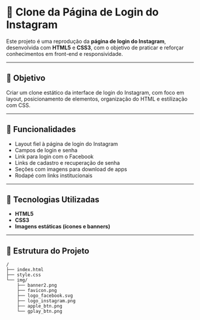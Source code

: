 # 📸 Clone da Página de Login do Instagram

Este projeto é uma reprodução da **página de login do Instagram**, desenvolvida com **HTML5** e **CSS3**, com o objetivo de praticar e reforçar conhecimentos em front-end e responsividade.

---

## 🎯 Objetivo

Criar um clone estático da interface de login do Instagram, com foco em layout, posicionamento de elementos, organização do HTML e estilização com CSS.

---

## 🚀 Funcionalidades

- Layout fiel à página de login do Instagram
- Campos de login e senha
- Link para login com o Facebook
- Links de cadastro e recuperação de senha
- Seções com imagens para download de apps
- Rodapé com links institucionais

---

## 🧰 Tecnologias Utilizadas

- **HTML5**
- **CSS3**
- **Imagens estáticas (ícones e banners)**

---

## 📁 Estrutura do Projeto

```plaintext
/
├── index.html
├── style.css
└── img/
    ├── banner2.png
    ├── favicon.png
    ├── logo_facebook.svg
    ├── logo_instagram.png
    ├── apple_btn.png
    └── gplay_btn.png
